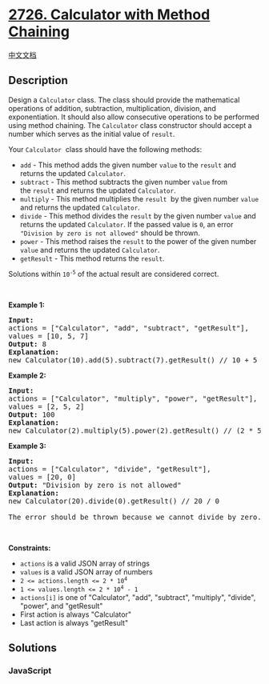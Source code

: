 # [2726. Calculator with Method Chaining](https://leetcode.com/problems/calculator-with-method-chaining)

[中文文档](/solution/2700-2799/2726.Calculator%20with%20Method%20Chaining/README.md)

## Description

<!-- description:start -->

<p>Design a <code>Calculator</code> class. The class should provide the&nbsp;mathematical operations of&nbsp;addition, subtraction, multiplication, division, and exponentiation. It should also allow consecutive operations to be performed using method chaining.&nbsp;The <code>Calculator</code> class constructor should accept a number&nbsp;which serves as the&nbsp;initial value of <code>result</code>.</p>

<p>Your <font face="monospace"><code>Calculator</code>&nbsp;</font>class should have the following methods:</p>

<ul>
	<li><code>add</code> - This method adds the given number <code>value</code> to the&nbsp;<code>result</code> and returns the updated <code>Calculator</code>.</li>
	<li><code>subtract</code> -&nbsp;This method subtracts the given number <code>value</code>&nbsp;from the&nbsp;<code>result</code> and returns the updated <code>Calculator</code>.</li>
	<li><code>multiply</code> -&nbsp;This method multiplies the <code>result</code>&nbsp; by the given number <code>value</code> and returns the updated <code>Calculator</code>.</li>
	<li><code>divide</code> -&nbsp;This method divides the <code>result</code> by the given number <code>value</code> and returns the updated <code>Calculator</code>. If the passed value is <code>0</code>, an error <code>&quot;Division by zero is not allowed&quot;</code> should be thrown.</li>
	<li><code>power</code> -&nbsp;This method raises the&nbsp;<code>result</code> to the power of the given number <code>value</code> and returns the updated <code>Calculator</code>.</li>
	<li><code>getResult</code> -&nbsp;This method returns the <code>result</code>.</li>
</ul>

<p>Solutions within&nbsp;<code>10<sup>-5</sup></code>&nbsp;of the actual result are considered correct.</p>

<p>&nbsp;</p>
<p><strong class="example">Example 1:</strong></p>

<pre>
<strong>Input:</strong> 
actions = [&quot;Calculator&quot;, &quot;add&quot;, &quot;subtract&quot;, &quot;getResult&quot;], 
values = [10, 5, 7]
<strong>Output:</strong> 8
<strong>Explanation:</strong> 
new Calculator(10).add(5).subtract(7).getResult() // 10 + 5 - 7 = 8
</pre>

<p><strong class="example">Example 2:</strong></p>

<pre>
<strong>Input:</strong> 
actions = [&quot;Calculator&quot;, &quot;multiply&quot;, &quot;power&quot;, &quot;getResult&quot;], 
values = [2, 5, 2]
<strong>Output:</strong> 100
<strong>Explanation:</strong> 
new Calculator(2).multiply(5).power(2).getResult() // (2 * 5) ^ 2 = 100
</pre>

<p><strong class="example">Example 3:</strong></p>

<pre>
<strong>Input:</strong> 
actions = [&quot;Calculator&quot;, &quot;divide&quot;, &quot;getResult&quot;], 
values = [20, 0]
<strong>Output:</strong> &quot;Division by zero is not allowed&quot;
<strong>Explanation:</strong> 
new Calculator(20).divide(0).getResult() // 20 / 0 

The error should be thrown because we cannot divide by zero.
</pre>

<p>&nbsp;</p>
<p><strong>Constraints:</strong></p>

<ul>
	<li><code>actions</code> is a valid JSON array of strings</li>
	<li><code>values</code>&nbsp;is a valid JSON array of numbers</li>
	<li><code>2 &lt;= actions.length &lt;= 2 * 10<sup>4</sup></code></li>
	<li><code>1 &lt;= values.length &lt;= 2 * 10<sup>4</sup>&nbsp;- 1</code></li>
	<li><code>actions[i]</code> is one of &quot;Calculator&quot;, &quot;add&quot;, &quot;subtract&quot;, &quot;multiply&quot;, &quot;divide&quot;, &quot;power&quot;, and&nbsp;&quot;getResult&quot;</li>
	<li>First action is always &quot;Calculator&quot;</li>
	<li>Last action is always &quot;getResult&quot;</li>
</ul>

<!-- description:end -->

## Solutions

### JavaScript

```js
